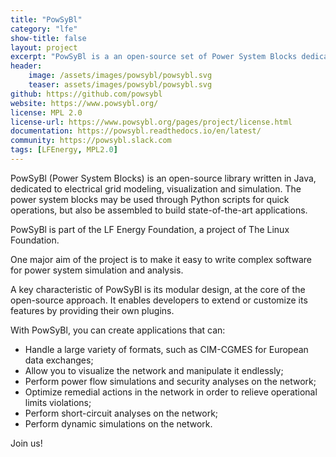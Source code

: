 ```yaml
---
title: "PowSyBl"
category: "lfe"
show-title: false
layout: project
excerpt: "PowSyBl is a an open-source set of Power System Blocks dedicated to grid analysis, visualization, and simulation."
header:
    image: /assets/images/powsybl/powsybl.svg
    teaser: assets/images/powsybl/powsybl.svg
github: https://github.com/powsybl
website: https://www.powsybl.org/
license: MPL 2.0
license-url: https://www.powsybl.org/pages/project/license.html
documentation: https://powsybl.readthedocs.io/en/latest/
community: https://powsybl.slack.com
tags: [LFEnergy, MPL2.0]
---
```


PowSyBl (Power System Blocks) is an open-source library written in Java, dedicated to electrical grid modeling, visualization and simulation. The power system blocks may be used through Python scripts for quick operations, but also be assembled to build state-of-the-art applications.

PowSyBl is part of the LF Energy Foundation, a project of The Linux Foundation.

One major aim of the project is to make it easy to write complex software for power system simulation and analysis.

A key characteristic of PowSyBl is its modular design, at the core of the open-source approach. It enables developers to extend or customize its features by providing their own plugins.

With PowSyBl, you can create applications that can:
- Handle a large variety of formats, such as CIM-CGMES for European data exchanges;
- Allow you to visualize the network and manipulate it endlessly;
- Perform power flow simulations and security analyses on the network;
- Optimize remedial actions in the network in order to relieve operational limits violations;
- Perform short-circuit analyses on the network;
- Perform dynamic simulations on the network.

Join us!
